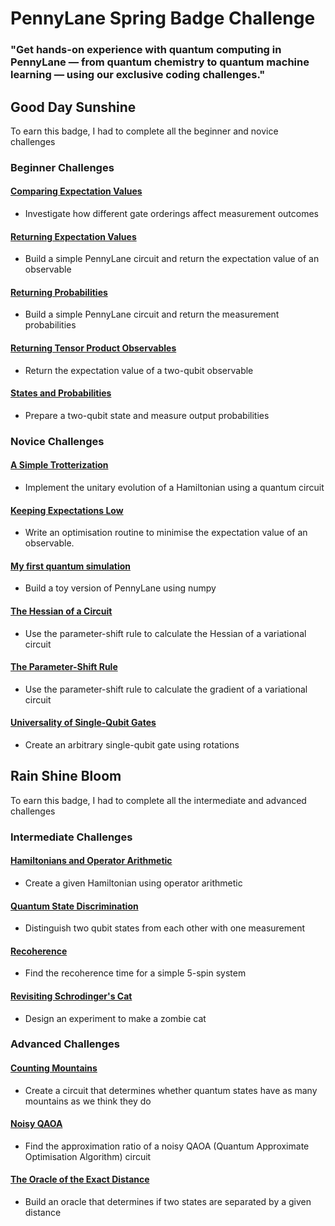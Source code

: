 # PennyLane Spring Badge Challenge 

### "Get hands-on experience with quantum computing in PennyLane — from quantum chemistry to quantum machine learning — using our exclusive coding challenges."

## Good Day Sunshine 
To earn this badge, I had to complete all the beginner and novice challenges 
### Beginner Challenges
#### [Comparing Expectation Values](https://github.com/iheuze/PennyLane-Spring-Challenge/blob/main/Beginner%20/Comparing%20expectation%20values%20.py)
- Investigate how different gate orderings affect measurement outcomes
#### [Returning Expectation Values](https://github.com/iheuze/PennyLane-Spring-Challenge/blob/main/Beginner%20/Returning%20expectation%20values%20.py)
- Build a simple PennyLane circuit and return the expectation value of an observable
#### [Returning Probabilities](https://github.com/iheuze/PennyLane-Spring-Challenge/blob/main/Beginner%20/Returning%20probabilities%20.py)
- Build a simple PennyLane circuit and return the measurement probabilities
#### [Returning Tensor Product Observables](https://github.com/iheuze/PennyLane-Spring-Challenge/blob/main/Beginner%20/Returning%20tensor%20product%20observables%20.py)
- Return the expectation value of a two-qubit observable
#### [States and Probabilities](https://github.com/iheuze/PennyLane-Spring-Challenge/blob/main/Beginner%20/States%20and%20probabilities%20.py) 
- Prepare a two-qubit state and measure output probabilities

### Novice Challenges
#### [A Simple Trotterization](https://github.com/iheuze/PennyLane-Spring-Challenge/blob/main/Novice%20/A%20simple%20Trotterization%20.py)
- Implement the unitary evolution of a Hamiltonian using a quantum circuit
#### [Keeping Expectations Low](https://github.com/iheuze/PennyLane-Spring-Challenge/blob/main/Novice%20/A%20simple%20Trotterization%20.py)
- Write an optimisation routine to minimise the expectation value of an observable.
#### [My first quantum simulation](https://github.com/iheuze/PennyLane-Spring-Challenge/blob/main/Novice%20/My%20first%20quantum%20simulation%20.py)
- Build a toy version of PennyLane using numpy
#### [The Hessian of a Circuit](https://github.com/iheuze/PennyLane-Spring-Challenge/blob/main/Novice%20/The%20Hessian%20of%20a%20circuit%20.py)
- Use the parameter-shift rule to calculate the Hessian of a variational circuit
#### [The Parameter-Shift Rule](https://github.com/iheuze/PennyLane-Spring-Challenge/blob/main/Novice%20/The%20parameter-shift%20rule%20.py)
- Use the parameter-shift rule to calculate the gradient of a variational circuit
#### [Universality of Single-Qubit Gates](https://github.com/iheuze/PennyLane-Spring-Challenge/blob/main/Novice%20/Universality%20of%20single-qubit%20gates%20.py)
- Create an arbitrary single-qubit gate using rotations

## Rain Shine Bloom
To earn this badge, I had to complete all the intermediate and advanced challenges 
### Intermediate Challenges
#### [Hamiltonians and Operator Arithmetic](https://github.com/iheuze/PennyLane-Spring-Challenge/blob/main/Intermediate%20/Hamiltonians%20and%20operator%20arithmetic%20.py)
- Create a given Hamiltonian using operator arithmetic
#### [Quantum State Discrimination](https://github.com/iheuze/PennyLane-Spring-Challenge/blob/main/Intermediate%20/Quantum%20state%20discrimination%20.py)
- Distinguish two qubit states from each other with one measurement 
#### [Recoherence](https://github.com/iheuze/PennyLane-Spring-Challenge/blob/main/Intermediate%20/Recoherence%20.py)
- Find the recoherence time for a simple 5-spin system
#### [Revisiting Schrodinger's Cat](https://github.com/iheuze/PennyLane-Spring-Challenge/blob/main/Intermediate%20/Revisiting%20Schrodinger's%20cat%20.py)
- Design an experiment to make a zombie cat

### Advanced Challenges
#### [Counting Mountains](https://github.com/iheuze/PennyLane-Spring-Challenge/blob/main/Advanced%20/Counting%20Mountains%20.py)
- Create a circuit that determines whether quantum states have as many mountains as we think they do
#### [Noisy QAOA](https://github.com/iheuze/PennyLane-Spring-Challenge/blob/main/Advanced%20/Noisy%20QAOA%20.py)
- Find the approximation ratio of a noisy QAOA (Quantum Approximate Optimisation Algorithm) circuit
#### [The Oracle of the Exact Distance](https://github.com/iheuze/PennyLane-Spring-Challenge/blob/main/Advanced%20/The%20oracle%20of%20the%20exact%20distance%20.py)
- Build an oracle that determines if two states are separated by a given distance

